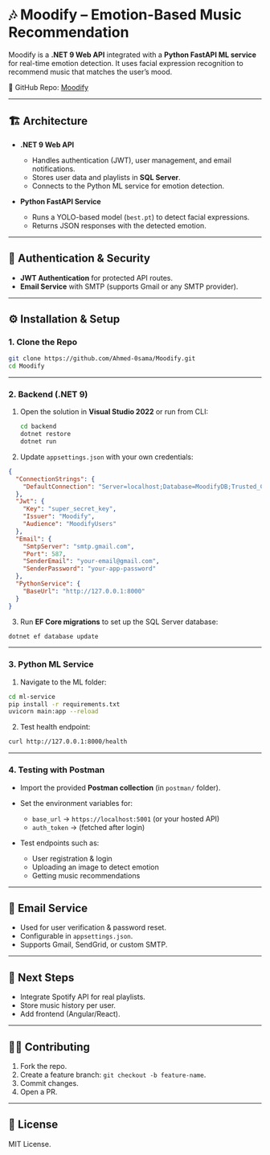 # 🎶 Moodify – Emotion-Based Music Recommendation

Moodify is a **.NET 9 Web API** integrated with a **Python FastAPI ML service** for real-time emotion detection.
It uses facial expression recognition to recommend music that matches the user’s mood.

🔗 GitHub Repo: [Moodify](https://github.com/Ahmed-0sama/Moodify)

---

## 🏗 Architecture

* **.NET 9 Web API**

  * Handles authentication (JWT), user management, and email notifications.
  * Stores user data and playlists in **SQL Server**.
  * Connects to the Python ML service for emotion detection.

* **Python FastAPI Service**

  * Runs a YOLO-based model (`best.pt`) to detect facial expressions.
  * Returns JSON responses with the detected emotion.

---

## 🔐 Authentication & Security

* **JWT Authentication** for protected API routes.
* **Email Service** with SMTP (supports Gmail or any SMTP provider).

---

## ⚙️ Installation & Setup

### 1. Clone the Repo

```bash
git clone https://github.com/Ahmed-0sama/Moodify.git
cd Moodify
```

---

### 2. Backend (.NET 9)

1. Open the solution in **Visual Studio 2022** or run from CLI:

   ```bash
   cd backend
   dotnet restore
   dotnet run
   ```

2. Update `appsettings.json` with your own credentials:

```json
{
  "ConnectionStrings": {
    "DefaultConnection": "Server=localhost;Database=MoodifyDB;Trusted_Connection=True;TrustServerCertificate=True;"
  },
  "Jwt": {
    "Key": "super_secret_key",
    "Issuer": "Moodify",
    "Audience": "MoodifyUsers"
  },
  "Email": {
    "SmtpServer": "smtp.gmail.com",
    "Port": 587,
    "SenderEmail": "your-email@gmail.com",
    "SenderPassword": "your-app-password"
  },
  "PythonService": {
    "BaseUrl": "http://127.0.0.1:8000"
  }
}
```

3. Run **EF Core migrations** to set up the SQL Server database:

```bash
dotnet ef database update
```

---

### 3. Python ML Service

1. Navigate to the ML folder:

```bash
cd ml-service
pip install -r requirements.txt
uvicorn main:app --reload
```

2. Test health endpoint:

```bash
curl http://127.0.0.1:8000/health
```

---

### 4. Testing with Postman

* Import the provided **Postman collection** (in `postman/` folder).
* Set the environment variables for:

  * `base_url` → `https://localhost:5001` (or your hosted API)
  * `auth_token` → (fetched after login)
* Test endpoints such as:

  * User registration & login
  * Uploading an image to detect emotion
  * Getting music recommendations

---

## 📨 Email Service

* Used for user verification & password reset.
* Configurable in `appsettings.json`.
* Supports Gmail, SendGrid, or custom SMTP.

---

## 🔮 Next Steps

* Integrate Spotify API for real playlists.
* Store music history per user.
* Add frontend (Angular/React).

---

## 👨‍💻 Contributing

1. Fork the repo.
2. Create a feature branch: `git checkout -b feature-name`.
3. Commit changes.
4. Open a PR.

---

## 📜 License

MIT License.
